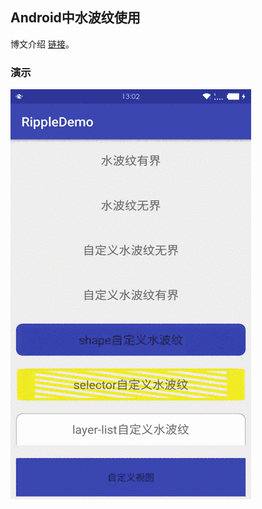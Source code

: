 ## Android中水波纹使用

博文介绍 [链接](http://blog.csdn.net/Anumbrella/article/details/57074675)。

### 演示
![demo](https://raw.githubusercontent.com/Shuyun123/RippleView/master/demo.gif)
